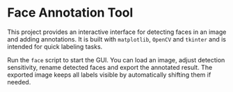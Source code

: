 # Face Annotation Tool

This project provides an interactive interface for detecting faces in an image and adding annotations. It is built with `matplotlib`, `OpenCV` and `tkinter` and is intended for quick labeling tasks.

Run the `face` script to start the GUI. You can load an image, adjust detection sensitivity, rename detected faces and export the annotated result. The exported image keeps all labels visible by automatically shifting them if needed.
